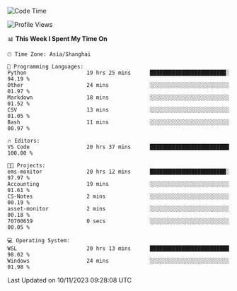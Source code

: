 <!--START_SECTION:waka-->
![Code Time](http://img.shields.io/badge/Code%20Time-1%2C358%20hrs%2029%20mins-blue)

![Profile Views](http://img.shields.io/badge/Profile%20Views-0-blue)

📊 **This Week I Spent My Time On** 

```text
🕑︎ Time Zone: Asia/Shanghai

💬 Programming Languages: 
Python                   19 hrs 25 mins      ████████████████████████░   94.19 % 
Other                    24 mins             ░░░░░░░░░░░░░░░░░░░░░░░░░   01.97 % 
Markdown                 18 mins             ░░░░░░░░░░░░░░░░░░░░░░░░░   01.52 % 
CSV                      13 mins             ░░░░░░░░░░░░░░░░░░░░░░░░░   01.05 % 
Bash                     11 mins             ░░░░░░░░░░░░░░░░░░░░░░░░░   00.97 % 

🔥 Editors: 
VS Code                  20 hrs 37 mins      █████████████████████████   100.00 % 

🐱‍💻 Projects: 
ems-monitor              20 hrs 12 mins      ████████████████████████░   97.97 % 
Accounting               19 mins             ░░░░░░░░░░░░░░░░░░░░░░░░░   01.61 % 
CS-Notes                 2 mins              ░░░░░░░░░░░░░░░░░░░░░░░░░   00.19 % 
asset-monitor            2 mins              ░░░░░░░░░░░░░░░░░░░░░░░░░   00.18 % 
70700659                 0 secs              ░░░░░░░░░░░░░░░░░░░░░░░░░   00.05 % 

💻 Operating System: 
WSL                      20 hrs 13 mins      █████████████████████████   98.02 % 
Windows                  24 mins             ░░░░░░░░░░░░░░░░░░░░░░░░░   01.98 % 
```


 Last Updated on 10/11/2023 09:28:08 UTC
<!--END_SECTION:waka-->